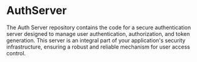 # AuthServer
The Auth Server repository contains the code for a secure authentication server designed to manage user authentication, authorization, and token generation. This server is an integral part of your application's security infrastructure, ensuring a robust and reliable mechanism for user access control.
